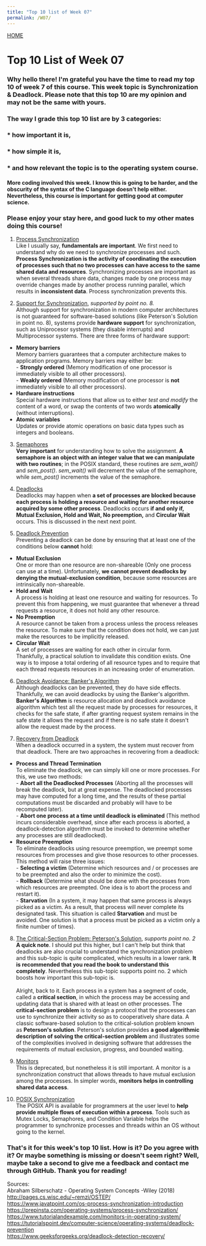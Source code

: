 ```yaml
---
title: "Top 10 list of Week 07"
permalink: /W07/
---
```


[HOME](../)

# Top 10 List of Week 07

### Why hello there! I'm grateful you have the time to read my top 10 of week 7 of this course. This week topic is **Synchronization & Deadlock**. Please note that this top 10 are my opinion and may not be the same with yours.
### The way I grade this top 10 list are by 3 categories:
### * how important it is,
### * how simple it is,
### * and how relevant the topic is to the operating system course.
#### More coding involved this week. I know this is going to be harder, and the obscurity of the syntax of the C language doesn't help either. Nevertheless, this course is important for getting good at computer science.
### Please enjoy your stay here, and good luck to my other mates doing this course!

1. [Process Synchronization](https://www.guru99.com/process-synchronization.html) <br>
Like I usually say, **fundamentals are important**. We first need to understand why do we need to synchronize processes and such. **Process Synchronization is the activity of coordinating the execution of processes such that no two processes can have access to the same shared data and resources**. Synchronizing processes are important as when several threads share data, changes made by one process may override changes made by another process running parallel, which results in **inconsistent data**. Process synchronization prevents this.

2. [Support for Synchronization](https://huichen-cs.github.io/course/CISC3320/19FA/lecture/synchronizationhw.pdf), _supported by point no. 8._ <br>
Although support for synchronization in modern computer architectures is not guaranteed for software-based solutions (like Peterson's Solution in point no. 8), systems provide **hardware support** for synchronization, such as Uniprocesor systems (they disable interrupts) and Multiprocessor systems. There are three forms of hardware support:
- **Memory barriers** <br> Memory barriers guarantees that a computer architecture makes to application programs. Memory barriers may either be: <br>- **Strongly ordered** (Memory modification of one processor is immediately visible to all other processors). <br> - **Weakly ordered** (Memory modification of one processor is **not** immediately visible to all other processors).
- **Hardware instructions** <br> Special hardware instructions that allow us to either _test and modify_ the content of a word, or swap the contents of two words **atomically** (without interruptions).
- **Atomic variables** <br> Updates or provide atomic operations on basic data types such as integers and booleans.

3. [Semaphores](http://pages.cs.wisc.edu/~remzi/OSTEP/threads-sema.pdf) <br>
**Very important** for understanding how to solve the assignment. **A semaphore is an object with an integer value that we can manipulate with two routines**; in the POSIX standard, these routines are _sem_wait()_ and _sem_post()_. _sem_wait()_ will decrement the value of the semaphore, while _sem_post()_ increments the value of the semaphore.

4. [Deadlocks](http://pages.cs.wisc.edu/~remzi/OSTEP/threads-locks.pdf) <br>
Deadlocks may happen when **a set of processes are blocked because each process is holding a resource and waiting for another resource acquired by some other process**. Deadlocks occurs **if and only if,** **Mutual Exclusion, Hold and Wait, No preemption,** and **Circular Wait** occurs. This is discussed in the next next point.

5. [Deadlock Prevention](https://www.geeksforgeeks.org/introduction-of-deadlock-in-operating-system/) <br>
Preventing a deadlock can be done by ensuring that at least one of the conditions below **cannot** hold:
- **Mutual Exclusion** <br> One or more than one resource are non-shareable (Only one process can use at a time). Unfortunately, **we cannot prevent deadlocks by denying the mutual-exclusion condition**, because some resources are intrinsically non-shareable.
- **Hold and Wait** <br> A process is holding at least one resource and waiting for resources. To prevent this from happening, we must guarantee that whenever a thread requests a resource, it does not hold any other resource.
- **No Preemption** <br> A resource cannot be taken from a process unless the process releases the resource. To make sure that the condition does not hold, we can just make the resources to be implicitly released.
- **Circular Wait** <br> A set of processes are waiting for each other in circular form. Thankfully, a practical solution to invalidate this condition exists. One way is to impose a total ordering of all resource types and to require that each thread requests resources in an increasing order of enumeration.

6. [Deadlock Avoidance: Banker's Algorithm](https://www.geeksforgeeks.org/deadlock-prevention/) <br>
Although deadlocks can be prevented, they do have side effects. Thankfully, we can avoid deadlocks by using the Banker's algorithm. **Banker's Algorithm** is resource allocation and deadlock avoidance algorithm which test all the request made by processes for resources, it checks for the safe state, if after granting request system remains in the safe state it allows the request and if there is no safe state it doesn't allow the request made by the process.

7. [Recovery from Deadlock](https://www.geeksforgeeks.org/recovery-from-deadlock-in-operating-system/) <br>
When a deadlock occurred in a system, the system must recover from that deadlock. There are two approaches in recovering from a deadlock:
- **Process and Thread Termination** <br> To eliminate the deadlock, we can simply kill one or more processes. For this, we use two methods: <br>- **Abort all the Deadlocked Processes** (Aborting all the processes will break the deadlock, but at great expense. The deadlocked processes may have computed for a long time, and the results of these partial computations must be discarded and probably will have to be recomputed later). <br>- **Abort one process at a time until deadlock is eliminated** (This method incurs considerable overhead, since after each process is aborted, a deadlock-detection algorithm must be invoked to determine whether any processes are still deadlocked).
- **Resource Preemption** <br> To eliminate deadlocks using resource preemption, we preempt some resources from processes and give those resources to other processes. This method will raise three issues: <br>- **Selecting a victim** (Determine which resources and / or processes are to be preempted and also the order to minimize the cost). <br>- **Rollback** (Determine what should be done with the processes from which resources are preempted. One idea is to abort the process and restart it). <br>- **Starvation** (In a system, it may happen that same process is always picked as a victim. As a result, that process will never complete its designated task. This situation is called **Starvation** and must be avoided. One solution is that a process must be picked as a victim only a finite number of times).

8. [The Critical-Section Problem: Peterson's Solution](https://www.tutorialspoint.com/peterson-s-problem), _supports point no. 2_ <br>
**A quick note**. I should put this higher, but I can't help but think that deadlocks are also crucial to understand the synchronization problem and this sub-topic is quite complicated, which results in a lower rank. **It is recommended that you read the book to understand this completely**. Nevertheless this sub-topic supports point no. 2 which boosts how important this sub-topic is. <br> <br>Alright, back to it. Each process in a system has a segment of code, called a **critical section**, in which the process may be accessing and updating data that is shared with at least on other processes. The **critical-section problem** is to design a protocol that the processes can use to synchronize their activity so as to cooperatively share data. A classic software-based solution to the critical-solution problem known as **Peterson's solution**. Peterson's solution provides **a good algorithmic description of solving the critical-section problem** and illustrates some of the complexities involved in designing software that addresses the requirements of mutual exclusion, progress, and bounded waiting.

9. [Monitors](http://pages.cs.wisc.edu/~remzi/OSTEP/threads-monitors.pdf) <br>
This is deprecated, but nonetheless it is still important. A monitor is a synchronization construct that allows threads to have mutual exclusion among the processes. In simpler words, **monitors helps in controlling shared data access**.

10. [POSIX Synchronization](https://www.softprayog.in/programming/posix-threads-synchronization-in-c) <br>
The POSIX API is available for programmers at the user level to **help provide multiple flows of execution within a process**. Tools such as Mutex Locks, Semaphores, and Condition Variable helps the programmer to synchronize processes and threads within an OS without going to the kernel.


### That's it for this week's top 10 list. How is it? Do you agree with it? Or maybe something is missing or doesn't seem right? Well, maybe take a second to give me a feedback and contact me through GitHub. Thank you for reading!

Sources: <br>
Abraham Silberschatz - Operating System Concepts -Wiley (2018) <br>
http://pages.cs.wisc.edu/~remzi/OSTEP/ <br>
https://www.javatpoint.com/os-process-synchronization-introduction <br>
https://prepinsta.com/operating-systems/process-synchronization/ <br>
https://www.tutorialandexample.com/monitors-in-operating-system/ <br>
https://tutorialspoint.dev/computer-science/operating-systems/deadlock-prevention <br>
https://www.geeksforgeeks.org/deadlock-detection-recovery/ <br>
